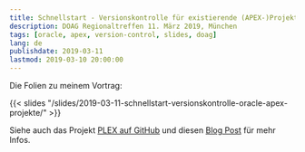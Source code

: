 ```yaml
---
title: Schnellstart - Versionskontrolle für existierende (APEX-)Projekte
description: DOAG Regionaltreffen 11. März 2019, München
tags: [oracle, apex, version-control, slides, doag]
lang: de
publishdate: 2019-03-11
lastmod: 2019-03-10 20:00:00
---
```

Die Folien zu meinem Vortrag:

{{< slides "/slides/2019-03-11-schnellstart-versionskontrolle-oracle-apex-projekte/" >}}

Siehe auch das Projekt [PLEX auf GitHub][plex] und diesen [Blog Post][post] für mehr Infos. 

[plex]: https://github.com/ogobrecht/plex
[post]: https://ogobrecht.github.io/posts/2018-08-26-plex-plsql-export-utilities/
